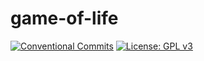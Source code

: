 # game-of-life

[![Conventional Commits](https://img.shields.io/badge/Conventional%20Commits-1.0.0-yellow.svg)](https://conventionalcommits.org)
[![License: GPL v3](https://img.shields.io/badge/License-GPLv3-blue.svg)](LICENSE)
